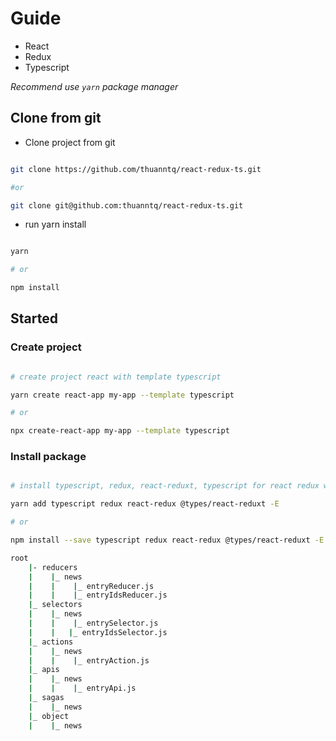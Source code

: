 # Guide

-   React
-   Redux
-   Typescript

_Recommend use `yarn` package manager_

## Clone from git

-   Clone project from git

```bash

git clone https://github.com/thuanntq/react-redux-ts.git

#or

git clone git@github.com:thuanntq/react-redux-ts.git

```

-   run yarn install

```bash

yarn

# or

npm install

```

## Started

### Create project

```bash

# create project react with template typescript

yarn create react-app my-app --template typescript

# or

npx create-react-app my-app --template typescript

```

### Install package

```bash

# install typescript, redux, react-reduxt, typescript for react redux with exact version

yarn add typescript redux react-redux @types/react-reduxt -E

# or

npm install --save typescript redux react-redux @types/react-reduxt -E

```

```bash
root
    |- reducers
    |    |_ news
    |    |    |_ entryReducer.js
    |    |    |_ entryIdsReducer.js
    |_ selectors
    |    |_ news
    |    |    |_ entrySelector.js
    |    |   |_ entryIdsSelector.js
    |_ actions
    |    |_ news
    |    |    |_ entryAction.js
    |_ apis
    |    |_ news
    |    |    |_ entryApi.js
    |_ sagas
    |    |_ news
    |_ object
    |    |_ news
```
